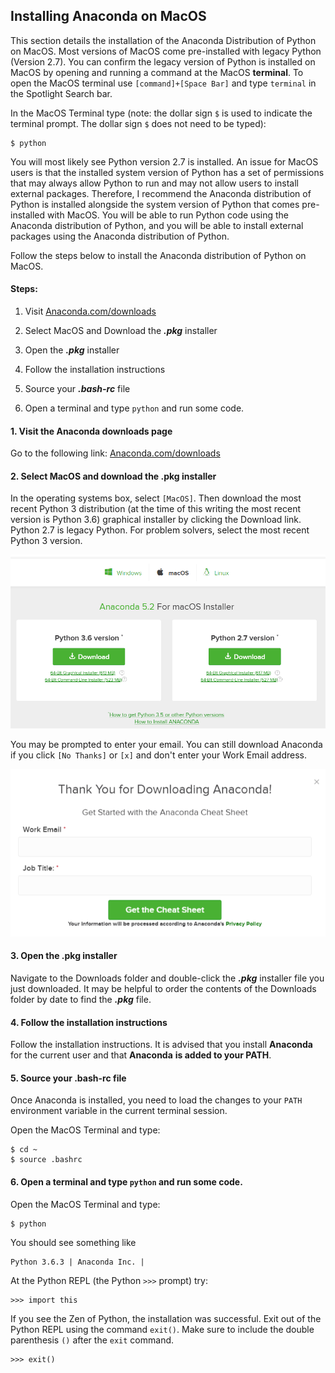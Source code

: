 
## Installing Anaconda on MacOS
This section details the installation of the Anaconda Distribution of Python on MacOS. Most versions of MacOS come pre-installed with legacy Python (Version 2.7). You can confirm the legacy version of Python is installed on MacOS by opening and running a command at the MacOS **terminal**. To open the MacOS terminal use ```[command]+[Space Bar]``` and type ```terminal``` in the Spotlight Search bar.

In the MacOS Terminal type (note: the dollar sign ```$``` is used to indicate the terminal prompt. The dollar sign ```$``` does not need to be typed):

```
$ python
```

You will most likely see Python version 2.7 is installed. An issue for MacOS users is that the installed system version of Python has a set of permissions that may always allow Python to run and may not allow users to install external packages.  Therefore, I recommend the Anaconda distribution of Python is installed alongside the system version of Python that comes pre-installed with MacOS. You will be able to run Python code using the Anaconda distribution of Python, and you will be able to install external packages using the Anaconda distribution of Python.

Follow the steps below to install the Anaconda distribution of Python on MacOS.

#### Steps:

1. Visit [Anaconda.com/downloads](https://www.anaconda.com/download/)

2. Select MacOS and Download the **_.pkg_** installer

3. Open the **_.pkg_** installer

4. Follow the installation instructions

5. Source your **_.bash-rc_** file

6. Open a terminal and type ```python``` and run some code.
#### 1. Visit the Anaconda downloads page

Go to the following link: [Anaconda.com/downloads](https://www.anaconda.com/download/)

#### 2. Select MacOS and download the .pkg installer

In the operating systems box, select ```[MacOS]```. Then download the most recent Python 3 distribution (at the time of this writing the most recent version is Python 3.6) graphical installer by clicking the Download link. Python 2.7 is legacy Python. For problem solvers, select the most recent Python 3 version.

![Anaconda distribution of Python downloads page. Notice the macOS operating system is selection. Download Python 3.6 verion or higher](images/anaconda_download_mac.png)

You may be prompted to enter your email. You can still download Anaconda if you click ```[No Thanks]``` or ```[x]``` and don't enter your Work Email address.

![Anaconda downloads page. You do not have to enter your Work Email](images/anaconda_download_mac_ask_for_email.png)
#### 3. Open the .pkg installer

Navigate to the Downloads folder and double-click the **_.pkg_** installer file you just downloaded. It may be helpful to order the contents of the Downloads folder by date to find the **_.pkg_** file.
#### 4. Follow the installation instructions

Follow the installation instructions. It is advised that you install **Anaconda** for the current user and that **Anaconda** **is added to your PATH**.
#### 5. Source your .bash-rc file

Once Anaconda is installed, you need to load the changes to your ```PATH``` environment variable in the current terminal session.

Open the MacOS Terminal and type:
    
```text
$ cd ~
$ source .bashrc
```
#### 6. Open a terminal and type ```python``` and run some code.

Open the MacOS Terminal and type:
    
```text
$ python
```

You should see something like

```text
Python 3.6.3 | Anaconda Inc. |
```

At the Python REPL (the Python ```>>>``` prompt) try:

```text
>>> import this
```

If you see the Zen of Python, the installation was successful. Exit out of the Python REPL using the command ```exit()```. Make sure to include the double parenthesis ```()``` after the ```exit``` command.

```text
>>> exit()
```
 


